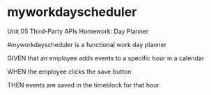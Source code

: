 # myworkdayscheduler
Unit 05 Third-Party APIs Homework: Day Planner

#myworkdayscheduler is a functional work day planner

GIVEN that an employee adds events to a specific hour in a calendar

WHEN the employee clicks the save button

THEN events are saved in the timeblock for that hour
